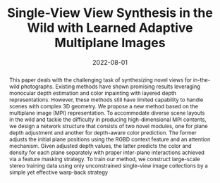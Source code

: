---
title: "Single-View View Synthesis in the Wild with Learned Adaptive Multiplane Images"
collection: publications
permalink: /publication/adampi
excerpt: 
date: 2022-08-01
venue: 'ACM SIGGRAPH'
teaser: /images/adampi.gif
authors: "Yuxuan Han, <b>Ruicheng Wang</b>, Jiaolong Yang"
paper: https://arxiv.org/pdf/2205.11733.pdf
arxiv: https://arxiv.org/pdf/2205.11733
projectpage: https://yxuhan.github.io/AdaMPI/
abstract: "This paper deals with the challenging task of synthesizing novel views for in-the-wild photographs. Existing methods have shown promising results leveraging monocular depth estimation and color inpainting with layered depth representations. However, these methods still have limited capability to handle scenes with complex 3D geometry. We propose a new method based on the multiplane image (MPI) representation. To accommodate diverse scene layouts in the wild and tackle the difficulty in producing high-dimensional MPI contents, we design a network structure that consists of two novel modules, one for plane depth adjustment and another for depth-aware color prediction. The former adjusts the initial plane positions using the RGBD context feature and an attention mechanism. Given adjusted depth values, the latter predicts the color and density for each plane separately with proper inter-plane interactions achieved via a feature masking strategy. To train our method, we construct large-scale stereo training data using only unconstrained single-view image collections by a simple yet effective warp-back strategy"
---